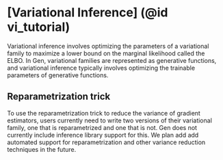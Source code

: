 # [Variational Inference] (@id vi_tutorial)

Variational inference involves optimizing the parameters of a variational family to maximize a lower bound on the marginal likelihood called the ELBO.
In Gen, variational families are represented as generative functions, and variational inference typically involves optimizing the trainable parameters of generative functions.

## Reparametrization trick

To use the reparametrization trick to reduce the variance of gradient estimators, users currently need to write two versions of their variational family, one that is reparametrized and one that is not.
Gen does not currently include inference library support for this.
We plan add add automated support for reparametrization and other variance reduction techniques in the future.